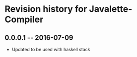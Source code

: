 # Revision history for Javalette-Compiler

## 0.0.0.1  -- 2016-07-09

* Updated to be used with haskell stack
